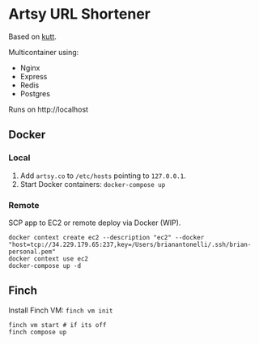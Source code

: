 # Artsy URL Shortener

Based on [kutt](https://github.com/thedevs-network/kutt).

Multicontainer using:
- Nginx
- Express
- Redis
- Postgres

Runs on http://localhost

## Docker

### Local

1. Add `artsy.co` to `/etc/hosts` pointing to `127.0.0.1`.
2. Start Docker containers: `docker-compose up`

### Remote

SCP app to EC2 or remote deploy via Docker (WIP).

```
docker context create ec2 --description "ec2" --docker "host=tcp://34.229.179.65:237,key=/Users/brianantonelli/.ssh/brian-personal.pem"
docker context use ec2
docker-compose up -d
```

## Finch

Install Finch VM: `finch vm init`

```
finch vm start # if its off
finch compose up
```